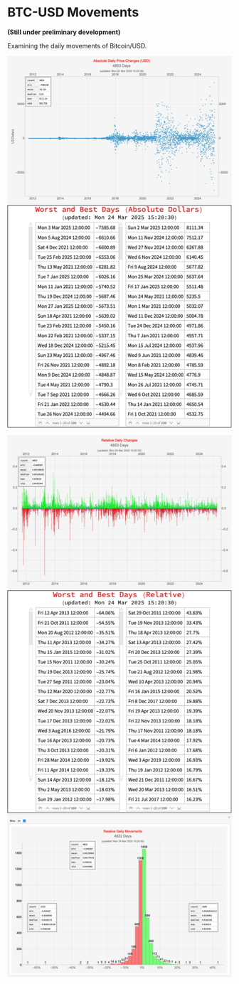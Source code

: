 # BTC-USD Movements

**(Still under preliminary development)**

Examining the daily movements of Bitcoin/USD.

![BTC USD absolute price movements](./BTC-USD-Movements-Absolute-Daily.jpg)
![BTC USD absolute price movements](./BTC-USD-Movements-Best-Worst-Absolute-Daily.jpg)

![BTC USD relative price movements](./BTC-USD-Movements-Relative-Daily.jpg)
![BTC USD relative price movements](./BTC-USD-Movements-Best-Worst-Relative-Daily.jpg)
![BTC USD relative price movements histogram](./BTC-USD-Movements-Histogram-Relative-Daily.jpg)
